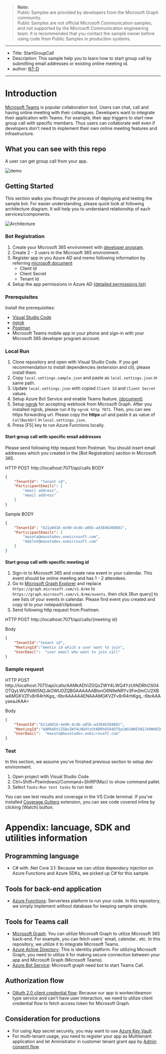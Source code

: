 > **Note:**  
> Public Samples are provided by developers from the Microsoft Graph community.  
> Public Samples are not official Microsoft Communication samples, and not supported by the Microsoft Communication engineering team. It is recommended that you contact the sample owner before using code from Public Samples in production systems.

---
- Title: StartGroupCall 
- Description: This sample help you to learn how to start group call by submitting email addresses or existing online meeting id.
- author: [NT-D](https://github.com/NT-D)
---

# Introduction
[Microsoft Teams](https://products.office.com/en-us/microsoft-teams/group-chat-software) is popular collaboration tool. Users can chat, call and having online meeting with their colleagues.
Developers want to integrate their application with Teams. For example, their app triggers to start new group call with specific members. Thus users can collaborate well even if developers don't need to implement their own online meeting features and infrastructure.

## What you can see with this repo
A user can get group call from your app.

![demo](./document/demo.png)

## Getting Started

This section walks you through the process of deploying and testing the sample bot. For easier understanding, please quick look at following architecture diagram. It will help you to understand relationship of each services/components.

![Architecture](./document/Arc.png)

### Bot Registration
1. Create your Microsoft 365 environment with [developer program](https://developer.microsoft.com/en-us/microsoft-365/dev-program).
1. Create 2 - 3 users in the Microsoft 365 environment.
1. Register app in you Azure AD and memo following information by referring [microsoft document](https://docs.microsoft.com/en-us/graph/auth-v2-service)
   - Client Id
   - Client Secret
   - Tenant Id
1. Setup the app permissions in Azure AD [(detailed permissions list)](./document/Permissions.md)


### Prerequisites
Install the prerequisities:
- [Visual Studio Code](https://code.visualstudio.com/)
- [ngrok](https://ngrok.com/)
- [Postman](https://www.postman.com/)
- Microsoft Teams mobile app in your phone and sign-in with your Microsoft 365 developer program account.

### Local Run
1. Clone repository and open with Visual Studio Code. If you get recommendation to install dependencies (extension and cli), please install them.
1. Copy `local.settings.sample.json` and paste as `local.settings.json` in same path.
1. Update `local.settings.json` with copied `Client Id` and `Client Secret` values.
1. Setup Azure Bot Service and enable Teams feature. [(document)](https://docs.microsoft.com/en-us/microsoftteams/platform/bots/calls-and-meetings/registering-calling-bot)
1. Setup [ngrok](https://ngrok.com/) for accepting webhook from Microsoft Graph. After you installed ngrok, please run it by `ngrok http 7071`. Then, you can see https forwarding url. Please copy the **https** url and paste it as value of `CallBackUrl` in `local.settings.json`.
1. Press [F5] key to run Azure Functions locally.

#### Start group call with specific email addresses
Please send following http request from Postman. You should insert email addresses which you created in the [Bot Registration] section in Microsoft 365.

HTTP POST http://localhost:7071/api/calls
BODY
```json
{
	"TenantId": "tenant id",
	"ParticipantEmails": [
		"email address",
        "email address"
	]
}
```

Sample BODY
```json
{
	"TenantId": "b21a0d16-4e90-4cdb-a05b-ad3846369881",
	"ParticipantEmails": [
		"masota@masotadev.onmicrosoft.com",
        "AdeleV@masotadev.onmicrosoft.com"
	]
}
```

#### Start group call with specific meeting id
1. Sign-in to Microsoft 365 and create new event in your calendar. This event should be online meeting and has 1 - 2 attendees.
1. Go to [Microsoft Graph Explorer](https://developer.microsoft.com/en-us/graph/graph-explorer) and replace `https://graph.microsoft.com/v1.0/me` to `https://graph.microsoft.com/v1.0/me/events`, then click [Run query] to see lists of your events in calendar. Please find event you created and copy id to your notepad/clipboard.
1. Send following http request from Postman.

HTTP POST http://localhost:7071/api/calls/{meeting id}

Body
```json
{
	"TenantId":"tenant id",
	"MeetingId":"meetin id which a user want to join",
	"UserEmail":  "user email who want to join call"
}
```

### Sample request
HTTP POST http://localhost:7071/api/calls/AAMkADViZGQxZWY4LWQ4YzUtNDRhOS04OTQyLWU1NWI5N2JkOWU0ZQBGAAAAAABlonO6N9eNRYv3Fm0mCU2XBwAMGKVZFv8rR4rhKgq_-6brAAAAAAENAAAMGKVZFv8rR4rhKgq_-6brAAAyaeaJAAA=

Body
```json
{
	"TenantId":"b21a0d16-4e90-4cdb-a05b-ad3846369881",
	"MeetingId":"AAMkADViZGQxZWY4LWQ4YzUtNDRhOS04OTQyLWU1NWI5N2JkOWU0ZQBGAAAAAABlonO6N9eNRYv3Fm0mCU2XBwAMGKVZFv8rR4rhKgq_-6brAAAAAAENAAAMGKVZFv8rR4rhKgq_-6brAAAyaeaJAAA=",
	"UserEmail":  "masota@masotadev.onmicrosoft.com"
}
```


### Test
In this section, we assume you've finished previous section to setup dev environment.
1. Open project with Visual Studio Code
1. Ctrl+Shift+P(windows)/Command+ShiftP(Mac) to show command pallet.
1. Select `Tasks:Run test tasks` to run test

You can see test results and coverage in the VS Code terminal. If you've installed [Coverage Gutters](https://marketplace.visualstudio.com/items?itemName=ryanluker.vscode-coverage-gutters) extension, you can see code covered inline by clicking [Watch] button.

# Appendix: lancuage, SDK and utilities information
## Programming language
- C# with .Net Core 3.1: Because we can utilize dependecy injection on Azure Functions and Azure SDKs, we picked up C# for this sample.

## Tools for back-end application
- [Azure Functions](https://azure.microsoft.com/en-us/services/functions/): Serverless platform to run your code. In this repository, we simply implement without database for keeping sample simple.

## Tools for Teams call
- [Microsoft Graph](https://developer.microsoft.com/en-us/graph/): You can utilize Micorosft Graph to utilize Microsoft 365 back-end. For example, you can fetch users' email, calendar.. etc. In this repository, we utilize it to integrate Microsoft Teams.
- [Azure Active Directory](https://azure.microsoft.com/en-us/services/active-directory/): This is identitiy platform. For utilizing Microsoft Graph, you need to utilize it for making secure connection between your app and Microsoft Graph (Microsoft Teams).
- [Azure Bot Service](https://azure.microsoft.com/en-us/services/bot-service/): Microsoft graph need bot to start Teams Call.

## Authorization flow
- [OAuth 2.0 client credential flow](https://docs.microsoft.com/en-us/azure/active-directory/develop/v2-oauth2-client-creds-grant-flow): Because our app is worker/deamon type service and can't have user interaction, we need to utilize client credential flow to fetch access token for Microsoft Graph.

## Consideration for productions
- For using App secret securely, you may want to use [Azure Key Vault](https://docs.microsoft.com/en-us/azure/key-vault/general/overview).
- For multi-tenant usage, you need to register your app as Multitenant application and let Aministrator in customer tenant grant app by [Admin consent flow](https://docs.microsoft.com/en-us/graph/auth-v2-service#3-get-administrator-consent).
